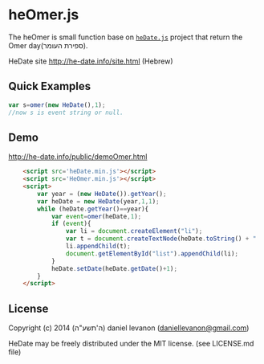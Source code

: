 # heOmer.js

The heOmer is small function base on [`heDate.js`](https://github.com/daniellevanon/he-date) project that return the Omer day(ספירת העומר).

HeDate site http://he-date.info/site.html (Hebrew)

## Quick Examples

```javascript
var s=omer(new HeDate(),1);
//now s is event string or null.
 ```
## Demo

http://he-date.info/public/demoOmer.html
 
```html
	<script src='heDate.min.js'></script>
	<script src='HeOmer.min.js'></script>
	<script>
		var year = (new HeDate()).getYear();
		var heDate = new HeDate(year,1,1);
		while (heDate.getYear()==year){
			var event=omer(heDate,1);
			if (event){
				var li = document.createElement("li");
				var t = document.createTextNode(heDate.toString() + "   -   " + event);
				li.appendChild(t);
				document.getElementById("list").appendChild(li);
			}
			heDate.setDate(heDate.getDate()+1);
		}
	</script>
```

## License
 
Copyright (c) 2014 (ה'תשע"ה) daniel levanon (daniellevanon@gmail.com)

HeDate may be freely distributed under the MIT license. (see LICENSE.md file)
 